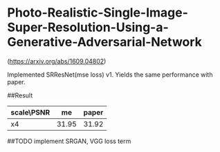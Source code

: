 # Photo-Realistic-Single-Image-Super-Resolution-Using-a-Generative-Adversarial-Network
(https://arxiv.org/abs/1609.04802)

Implemented SRResNet(mse loss) v1.
Yields the same performance with paper.

##Result


scale\PSNR | me | paper
------------ | ------------- | -------------
x4 | 31.95 | 31.92

##TODO
implement SRGAN, VGG loss term
